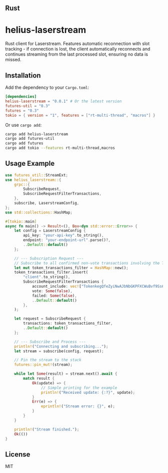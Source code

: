 ## Rust

# helius-laserstream

Rust client for Laserstream. Features automatic reconnection with slot tracking - if connection is lost, the client automatically reconnects and continues streaming from the last processed slot, ensuring no data is missed.

## Installation

Add the dependency to your `Cargo.toml`:

```toml
[dependencies]
helius-laserstream = "0.0.1" # Or the latest version
futures-util = "0.3"
futures = "0.3"
tokio = { version = "1", features = ["rt-multi-thread", "macros"] }
```

Or use `cargo add`:

```bash
cargo add helius-laserstream
cargo add futures-util
cargo add futures
cargo add tokio --features rt-multi-thread,macros
```

## Usage Example

```rust
use futures_util::StreamExt;
use helius_laserstream::{
    grpc::{
        SubscribeRequest,
        SubscribeRequestFilterTransactions,
    },
    subscribe, LaserstreamConfig,
};
use std::collections::HashMap;

#[tokio::main]
async fn main() -> Result<(), Box<dyn std::error::Error>> {
    let config = LaserstreamConfig {
        api_key: "your-api-key".to_string(),
        endpoint: "your-endpoint-url".parse()?,
        ..Default::default()
    };

    // --- Subscription Request ---
    // Subscribe to all confirmed non-vote transactions involving the Token program
    let mut token_transactions_filter = HashMap::new();
    token_transactions_filter.insert(
        "client".to_string(), 
        SubscribeRequestFilterTransactions {
            account_include: vec!["TokenkegQfeZyiNwAJbNbGKPFXCWuBvf9Ss623VQ5DA".to_string()],
            vote: Some(false),
            failed: Some(false),
            ..Default::default()
        },
    );

    let request = SubscribeRequest {
        transactions: token_transactions_filter,
        ..Default::default()
    };

    // --- Subscribe and Process ---
    println!("Connecting and subscribing...");
    let stream = subscribe(config, request);

    // Pin the stream to the stack
    futures::pin_mut!(stream);

    while let Some(result) = stream.next().await {
        match result {
            Ok(update) => {
                // Simple printing for the example
                println!("Received update: {:?}", update);
            }
            Err(e) => {
                eprintln!("Stream error: {}", e);
            }
        }
    }

    println!("Stream finished.");
    Ok(())
}
```

## License

MIT
